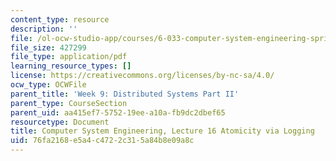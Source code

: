 ```yaml
---
content_type: resource
description: ''
file: /ol-ocw-studio-app/courses/6-033-computer-system-engineering-spring-2018/76fa2168e5a4c4722c315a84b8e09a8c_MIT6_033S18lec16.pdf
file_size: 427299
file_type: application/pdf
learning_resource_types: []
license: https://creativecommons.org/licenses/by-nc-sa/4.0/
ocw_type: OCWFile
parent_title: 'Week 9: Distributed Systems Part II'
parent_type: CourseSection
parent_uid: aa415ef7-5752-19ee-a10a-fb9dc2dbef65
resourcetype: Document
title: Computer System Engineering, Lecture 16 Atomicity via Logging
uid: 76fa2168-e5a4-c472-2c31-5a84b8e09a8c
---
```

